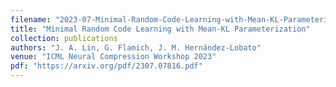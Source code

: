 ```yaml
---
filename: "2023-07-Minimal-Random-Code-Learning-with-Mean-KL-Parameterization"
title: "Minimal Random Code Learning with Mean-KL Parameterization"
collection: publications
authors: "J. A. Lin, G. Flamich, J. M. Hernández-Lobato"
venue: "ICML Neural Compression Workshop 2023"
pdf: "https://arxiv.org/pdf/2307.07816.pdf"
---
```

